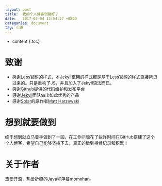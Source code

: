 ```yaml
---
layout: post
title:  我的个人博客创建好了
date:   2017-05-04 13:54:27 +0800
categories: document
tag: 心路
---
```


* content
{:toc}


致谢
====================================
+ 感谢[Less官网](http://lesscss.cn/)的样式，本Jekyll框架的样式都是基于Less官网的样式直接拷贝过来的。只是重构了JS，并且加入了Jekyll语法而已。
+ 感谢[Github](https://github.com/)提供的代码维护和发布平台
+ 感谢[Jekyll](https://jekyllrb.com/)团队做出如此优秀的产品
+ 感谢[Solar](https://github.com/mattvh/solar-theme-jekyll)的原作者[Matt Harzewski](http://www.webmaster-source.com/)

想到就要做到
====================================

终于想到就立马着手做到了一回，在工作间隙花了些许时间在GitHub搭建了这个个人博客，希望自己能够坚持下去，真正的做到持续记录和积累！

关于作者
====================================

热爱开源，热爱折腾的Java程序猿momohan。

